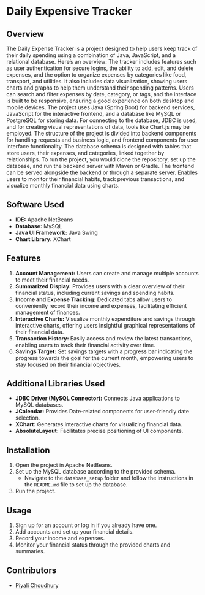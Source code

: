# Daily Expensive Tracker 

## Overview
The Daily Expense Tracker is a project designed to help users keep track of their daily spending using a combination of Java, JavaScript, and a relational database. Here’s an overview:
The tracker includes features such as user authentication for secure logins, the ability to add, edit, and delete expenses, and the option to organize expenses by categories like food, transport, and utilities. It also includes data visualization, showing users charts and graphs to help them understand their spending patterns. Users can search and filter expenses by date, category, or tags, and the interface is built to be responsive, ensuring a good experience on both desktop and mobile devices.
The project uses Java (Spring Boot) for backend services, JavaScript for the interactive frontend, and a database like MySQL or PostgreSQL for storing data. For connecting to the database, JDBC is used, and for creating visual representations of data, tools like Chart.js may be employed.
The structure of the project is divided into backend components for handling requests and business logic, and frontend components for user interface functionality. The database schema is designed with tables that store users, their expenses, and categories, linked together by relationships.
To run the project, you would clone the repository, set up the database, and run the backend server with Maven or Gradle. The frontend can be served alongside the backend or through a separate server.
Enables users to monitor their financial habits, track previous transactions, and visualize monthly financial data using charts.


## Software Used
- **IDE:** Apache NetBeans
- **Database:** MySQL
- **Java UI Framework:** Java Swing
- **Chart Library:** XChart

## Features
1. **Account Management:** Users can create and manage multiple accounts to meet their financial needs.
2. **Summarized Display:** Provides users with a clear overview of their financial status, including current savings and spending habits.
3. **Income and Expense Tracking:** Dedicated tabs allow users to conveniently record their income and expenses, facilitating efficient management of finances.
4. **Interactive Charts:** Visualize monthly expenditure and savings through interactive charts, offering users insightful graphical representations of their financial data.
5. **Transaction History:** Easily access and review the latest transactions, enabling users to track their financial activity over time.
6. **Savings Target:** Set savings targets with a progress bar indicating the progress towards the goal for the current month, empowering users to stay focused on their financial objectives.

## Additional Libraries Used
- **JDBC Driver (MySQL Connector):** Connects Java applications to MySQL databases.
- **JCalendar:** Provides Date-related components for user-friendly date selection.
- **XChart:** Generates interactive charts for visualizing financial data.
- **AbsoluteLayout:** Facilitates precise positioning of UI components.
  

## Installation
1. Open the project in Apache NetBeans.
2. Set up the MySQL database according to the provided schema.
   - Navigate to the `database_setup` folder and follow the instructions in the `README.md` file to set up the database.
3. Run the project.

## Usage
1. Sign up for an account or log in if you already have one.
2. Add accounts and set up your financial details.
3. Record your income and expenses.
4. Monitor your financial status through the provided charts and summaries.

## Contributors
- [Piyali Choudhury](https://github.com/PiyaliChoudhury)
